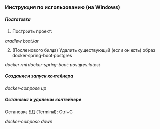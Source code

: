 ### Инструкция по использованию (на Windows)

##### Подготовка

1. Построить проект:

*gradlew bootJar*

2. (После нового билда) Удалить существующий (если он есть) образ docker-spring-boot-postgres

*docker rmi docker-spring-boot-postgres:latest*

##### Создание и запуск контейнера

*docker-compose up*

##### Остановка и удаление контейнера

Остановка БД (Terminal): Ctrl+C 

*docker-compose down*

